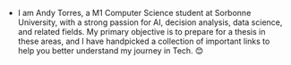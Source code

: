 - I am Andy Torres, a M1 Computer Science student at Sorbonne University,
with a strong passion for AI, decision analysis, data science, and related fields.
My primary objective is to prepare for a thesis in these areas,
and I have handpicked a collection of important links to help you better understand my journey in Tech. 😊



<!--
**kaiserLemon/kaiserLemon** is a ✨ _special_ ✨ repository because its `README.md` (this file) appears on your GitHub profile.

Here are some ideas to get you started:

- 🔭 I’m currently working on ...
- 🌱 I’m currently learning ...
- 👯 I’m looking to collaborate on ...
- 🤔 I’m looking for help with ...
- 💬 Ask me about ...
- 📫 How to reach me: ...
- 😄 Pronouns: ...
- ⚡ Fun fact: ...
-->
